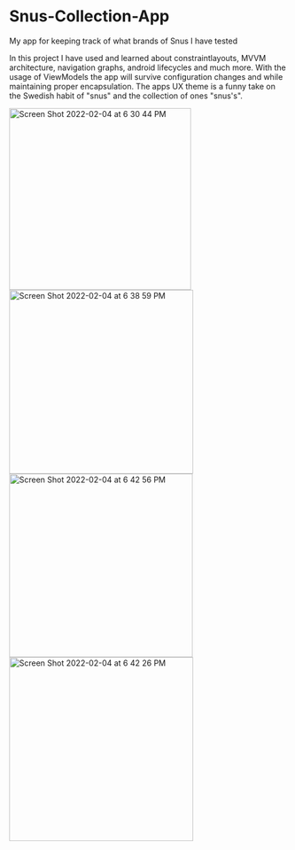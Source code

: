 # Snus-Collection-App
My app for keeping track of what brands of Snus I have tested


In this project I have used and learned about constraintlayouts, MVVM architecture, navigation graphs, 
android lifecycles and much more. With the usage of ViewModels the app will survive configuration changes 
and while maintaining proper encapsulation. The apps UX theme is a funny take on the Swedish habit 
of "snus" and the collection of ones "snus's".

<img width="328" alt="Screen Shot 2022-02-04 at 6 30 44 PM" src="https://user-images.githubusercontent.com/83879466/152580006-98471976-4f02-4a6a-aebf-0ff0217c9f57.png">
<img width="332" alt="Screen Shot 2022-02-04 at 6 38 59 PM" src="https://user-images.githubusercontent.com/83879466/152580032-3eb923d0-702e-49be-a5ba-44a4b87d1d7e.png">
<img width="331" alt="Screen Shot 2022-02-04 at 6 42 56 PM" src="https://user-images.githubusercontent.com/83879466/152580053-5c6531d6-5b12-4fd2-a3f1-8f317fee0b33.png">
<img width="332" alt="Screen Shot 2022-02-04 at 6 42 26 PM" src="https://user-images.githubusercontent.com/83879466/152580067-b1d8b148-b9f6-4d33-b5a5-f22a62438f6b.png">
